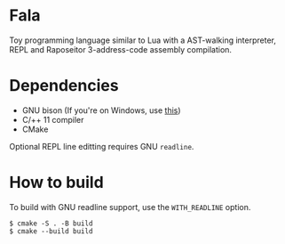 # Fala

Toy programming language similar to Lua with a AST-walking interpreter, REPL and Raposeitor 3-address-code assembly compilation.

# Dependencies

- GNU bison (If you're on Windows, use [this](https://github.com/lexxmark/winflexbison))
- C/++ 11 compiler
- CMake

Optional REPL line editting requires GNU `readline`.

# How to build

To build with GNU readline support, use the `WITH_READLINE` option.

``` console
$ cmake -S . -B build
$ cmake --build build
```
